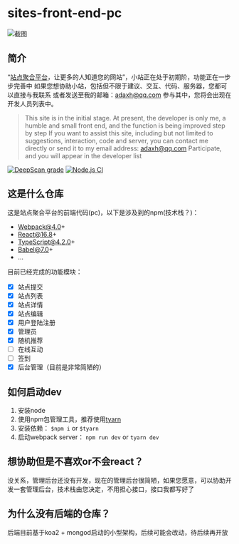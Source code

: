 # sites-front-end-pc
![截图](https://bucker-for-sae.oss-cn-hangzhou.aliyuncs.com/githubimg/QQ%E6%88%AA%E5%9B%BE20210407215111.jpg)

## 简介
“<a target="_blank" href="https://sites.link">站点聚合平台</a>，让更多的人知道您的网站”，小站正在处于初期阶，功能正在一步步完善中
如果您想协助小站，包括但不限于建议、交互、代码、服务器，您都可以直接与我联系
或者发送至我的邮箱：adaxh@qq.com
参与其中，您将会出现在开发人员列表中。
> This site is in the initial stage. At present, the developer is only me, a humble and small front end, and the function is being improved step by step
> If you want to assist this site, including but not limited to suggestions, interaction, code and server, you can contact me directly
> or send it to my email address: adaxh@qq.com
> Participate, and you will appear in the developer list

[![DeepScan grade](https://deepscan.io/api/teams/16855/projects/20159/branches/541645/badge/grade.svg)](https://deepscan.io/dashboard#view=project&tid=16855&pid=20159&bid=541645)
[![Node.js CI](https://github.com/AdaXH/sites-front-end-pc/actions/workflows/node.js.yml/badge.svg)](https://github.com/AdaXH/sites-front-end-pc/actions/workflows/node.js.yml)

## 这是什么仓库
这是站点聚合平台的前端代码(pc)，以下是涉及到的npm(技术栈？)：
- Webpack@4.0+
- React@16.8+
- TypeScript@4.2.0+
- Babel@7.0+
- ...

目前已经完成的功能模块：
- [x] 站点提交
- [x] 站点列表
- [x] 站点详情
- [x] 站点编辑
- [x] 用户登陆注册
- [x] 管理员
- [x] 随机推荐
- [ ] 在线互动
- [ ] 签到
- [x] 后台管理（目前是非常简陋的）

## 如何启动dev
1. 安装node
2. 使用npm包管理工具，推荐使用<a href="https://www.npmjs.com/package/tyarn" target="_blank">tyarn</a>
3. 安装依赖：  `$npm i` or `$tyarn`
4. 启动webpack server： `npm run dev` or `tyarn dev`


## 想协助但是不喜欢or不会react？
没关系，管理后台还没有开发，现在的管理后台很简陋，如果您愿意，可以协助开发一套管理后台，技术栈由您决定，不用担心接口，接口我都写好了

## 为什么没有后端的仓库？
后端目前基于koa2 + mongod启动的小型架构，后续可能会改动，待后续再开放
